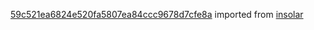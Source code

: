 [59c521ea6824e520fa5807ea84ccc9678d7cfe8a](https://github.com/insolar/insolar/commit/59c521ea6824e520fa5807ea84ccc9678d7cfe8a) imported from [insolar](https://github.com/insolar/insolar)
